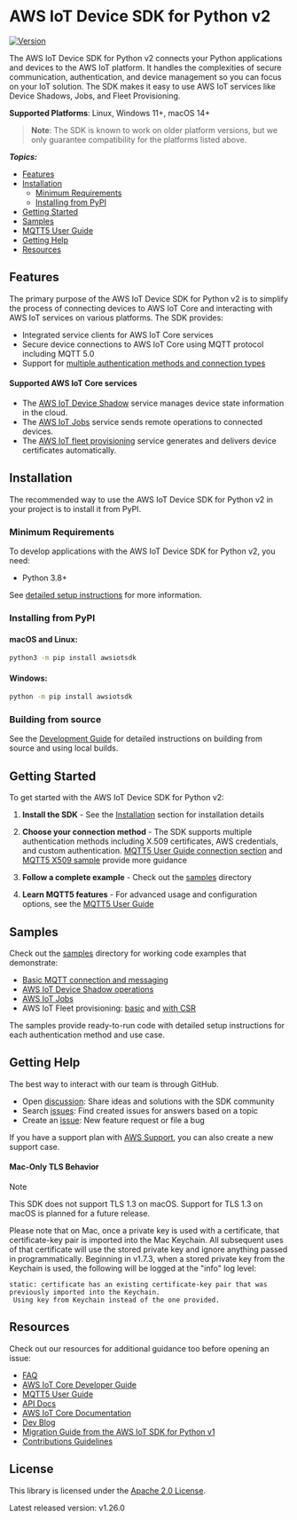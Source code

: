 # AWS IoT Device SDK for Python v2

[![Version](https://img.shields.io/pypi/v/awsiotsdk.svg?style=flat)](https://pypi.org/project/awsiotsdk/)

The AWS IoT Device SDK for Python v2 connects your Python applications and devices to the AWS IoT platform. It handles the complexities of secure communication, authentication, and device management so you can focus on your IoT solution. The SDK makes it easy to use AWS IoT services like Device Shadows, Jobs, and Fleet Provisioning.

**Supported Platforms**: Linux, Windows 11+, macOS 14+

> **Note**: The SDK is known to work on older platform versions, but we only guarantee compatibility for the platforms listed above.

*__Topics:__*
* [Features](#features)
* [Installation](#installation)
  * [Minimum Requirements](#minimum-requirements)
  * [Installing from PyPI](#installing-from-pypi)
* [Getting Started](#getting-started)
* [Samples](samples)
* [MQTT5 User Guide](./documents/MQTT5_Userguide.md)
* [Getting Help](#getting-help)
* [Resources](#resources)

## Features

The primary purpose of the AWS IoT Device SDK for Python v2 is to simplify the process of connecting devices to AWS IoT Core and interacting with AWS IoT services on various platforms. The SDK provides:

* Integrated service clients for AWS IoT Core services
* Secure device connections to AWS IoT Core using MQTT protocol including MQTT 5.0
* Support for [multiple authentication methods and connection types](./documents/MQTT5_Userguide.md#how-to-create-an-mqtt5-client-based-on-desired-connection-method)

#### Supported AWS IoT Core services

* The [AWS IoT Device Shadow](https://docs.aws.amazon.com/iot/latest/developerguide/iot-device-shadows.html) service manages device state information in the cloud.
* The [AWS IoT Jobs](https://docs.aws.amazon.com/iot/latest/developerguide/iot-jobs.html) service sends remote operations to connected devices.
* The [AWS IoT fleet provisioning](https://docs.aws.amazon.com/iot/latest/developerguide/provision-wo-cert.html) service generates and delivers device certificates automatically.

## Installation

The recommended way to use the AWS IoT Device SDK for Python v2 in your project is to install it from PyPI.

### Minimum Requirements

To develop applications with the AWS IoT Device SDK for Python v2, you need:

* Python 3.8+

See [detailed setup instructions](./documents/PREREQUISITES.md) for more information.

### Installing from PyPI

#### macOS and Linux:

```bash
python3 -m pip install awsiotsdk
```

#### Windows:

```bash
python -m pip install awsiotsdk
```

### Building from source

See the [Development Guide](./documents/DEVELOPING.md) for detailed instructions on building from source and using local builds.

## Getting Started

To get started with the AWS IoT Device SDK for Python v2:

1. **Install the SDK** - See the [Installation](#installation) section for installation details

2. **Choose your connection method** - The SDK supports multiple authentication methods including X.509 certificates, AWS credentials, and custom authentication. [MQTT5 User Guide connection section](./documents/MQTT5_Userguide.md#how-to-create-an-mqtt5-client-based-on-desired-connection-method) and [MQTT5 X509 sample](./samples/mqtt/mqtt5_x509.md) provide more guidance

3. **Follow a complete example** - Check out the [samples](samples) directory

4. **Learn MQTT5 features** - For advanced usage and configuration options, see the [MQTT5 User Guide](./documents/MQTT5_Userguide.md)

## Samples

Check out the [samples](samples) directory for working code examples that demonstrate:
- [Basic MQTT connection and messaging](./samples/mqtt/mqtt5_x509.md)
- [AWS IoT Device Shadow operations](./samples/service_clients/shadow.md)
- [AWS IoT Jobs](./samples/service_clients/jobs.md)
- AWS IoT Fleet provisioning: [basic](./samples/service_clients/fleet_provisioning_basic.md) and [with CSR](./samples/service_clients/fleet_provisioning_csr.md)

The samples provide ready-to-run code with detailed setup instructions for each authentication method and use case.

## Getting Help

The best way to interact with our team is through GitHub.
* Open [discussion](https://github.com/aws/aws-iot-device-sdk-python-v2/discussions): Share ideas and solutions with the SDK community
* Search [issues](https://github.com/aws/aws-iot-device-sdk-python-v2/issues): Find created issues for answers based on a topic
* Create an [issue](https://github.com/aws/aws-iot-device-sdk-python-v2/issues/new/choose): New feature request or file a bug

If you have a support plan with [AWS Support](https://aws.amazon.com/premiumsupport/), you can also create a new support case.

#### Mac-Only TLS Behavior

> [!NOTE]
> This SDK does not support TLS 1.3 on macOS. Support for TLS 1.3 on macOS is planned for a future release.

Please note that on Mac, once a private key is used with a certificate, that certificate-key pair is imported into the Mac Keychain.  All subsequent uses of that certificate will use the stored private key and ignore anything passed in programmatically.  Beginning in v1.7.3, when a stored private key from the Keychain is used, the following will be logged at the "info" log level:

```
static: certificate has an existing certificate-key pair that was previously imported into the Keychain.
 Using key from Keychain instead of the one provided.
```

## Resources

Check out our resources for additional guidance too before opening an issue:

* [FAQ](./documents/FAQ.md)
* [AWS IoT Core Developer Guide](https://docs.aws.amazon.com/iot/latest/developerguide/what-is-aws-iot.html)
* [MQTT5 User Guide](./documents/MQTT5_Userguide.md)
* [API Docs](https://aws.github.io/aws-iot-device-sdk-python-v2/)
* [AWS IoT Core Documentation](https://docs.aws.amazon.com/iot/)
* [Dev Blog](https://aws.amazon.com/blogs/iot/category/internet-of-things/)
* [Migration Guide from the AWS IoT SDK for Python v1](./documents/MIGRATION_GUIDE.md)
* [Contributions Guidelines](./documents/CONTRIBUTING.md)

## License

This library is licensed under the [Apache 2.0 License](./documents/LICENSE).

Latest released version: v1.26.0
